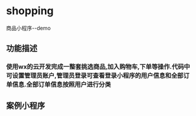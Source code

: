 # shopping
商品小程序--demo
## 功能描述
### 使用wx的云开发完成一整套挑选商品,加入购物车,下单等操作.代码中可设置管理员账户,管理员登录可查看登录小程序的用户信息和全部订单信息.全部订单信息按照用户进行分类
## 案例小程序

